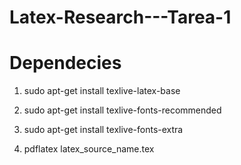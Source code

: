 # Latex-Research---Tarea-1

# Dependecies
1. sudo apt-get install texlive-latex-base
2. sudo apt-get install texlive-fonts-recommended
3. sudo apt-get install texlive-fonts-extra

4. pdflatex latex_source_name.tex